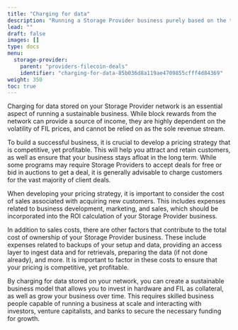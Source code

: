 ```yaml
---
title: "Charging for data"
description: "Running a Storage Provider business purely based on the tokenomics of the network (block rewards) is extremely dependent on the volatility of the price of the token (FIL)."
lead: ""
draft: false
images: []
type: docs
menu:
  storage-provider:
    parent: "providers-filecoin-deals"
    identifier: "charging-for-data-85b036d8a119ae4709855cfff4d84369"
weight: 350
toc: true
---
```


Charging for data stored on your Storage Provider network is an essential aspect of running a sustainable business. While block rewards from the network can provide a source of income, they are highly dependent on the volatility of FIL prices, and cannot be relied on as the sole revenue stream.

To build a successful business, it is crucial to develop a pricing strategy that is competitive, yet profitable. This will help you attract and retain customers, as well as ensure that your business stays afloat in the long term. While some programs <!--TODO STEF which? examples--> may require Storage Providers to accept deals for free or bid in auctions to get a deal, it is generally advisable to charge customers for the vast majority of client deals.

When developing your pricing strategy, it is important to consider the cost of sales associated with acquiring new customers. This includes expenses related to business development, marketing, and sales, which should be incorporated into the ROI calculation of your Storage Provider business.

In addition to sales costs, there are other factors that contribute to the total cost of ownership of your Storage Provider business. These include expenses related to backups of your setup and data, providing an access layer to ingest data and for retrievals, preparing the data (if not done already), and more. It is important to factor in these costs to ensure that your pricing is competitive, yet profitable.

By charging for data stored on your network, you can create a sustainable business model that allows you to invest in hardware and FIL as collateral, as well as grow your business over time. This requires skilled business people capable of running a business at scale and interacting with investors, venture capitalists, and banks to secure the necessary funding for growth.
